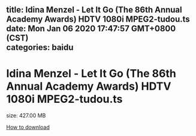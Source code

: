
title: Idina Menzel - Let It Go (The 86th Annual Academy Awards) HDTV 1080i MPEG2-tudou.ts
date: Mon Jan 06 2020 17:47:57 GMT+0800 (CST)    
categories: baidu
---

# Idina Menzel - Let It Go (The 86th Annual Academy Awards) HDTV 1080i MPEG2-tudou.ts
size: 427.00 MB
 
 

[How to download](https://bpcam.bemobtrk.com/go/2ceec3aa-1ca2-46d6-b9ff-aaa5c184517c?jno=5231)